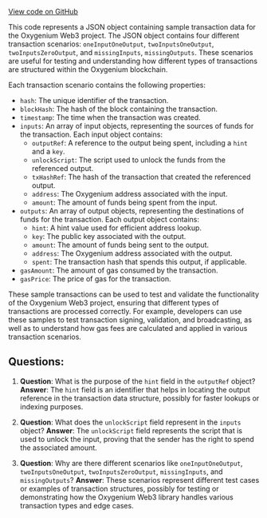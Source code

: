 [View code on GitHub](https://github.com/oxygenium-network/oxygenium-web3/packages/web3/src/fixtures/transactions.json)

This code represents a JSON object containing sample transaction data for the Oxygenium Web3 project. The JSON object contains four different transaction scenarios: `oneInputOneOutput`, `twoInputsOneOutput`, `twoInputsZeroOutput`, and `missingInputs`, `missingOutputs`. These scenarios are useful for testing and understanding how different types of transactions are structured within the Oxygenium blockchain.

Each transaction scenario contains the following properties:

- `hash`: The unique identifier of the transaction.
- `blockHash`: The hash of the block containing the transaction.
- `timestamp`: The time when the transaction was created.
- `inputs`: An array of input objects, representing the sources of funds for the transaction. Each input object contains:
  - `outputRef`: A reference to the output being spent, including a `hint` and a `key`.
  - `unlockScript`: The script used to unlock the funds from the referenced output.
  - `txHashRef`: The hash of the transaction that created the referenced output.
  - `address`: The Oxygenium address associated with the input.
  - `amount`: The amount of funds being spent from the input.
- `outputs`: An array of output objects, representing the destinations of funds for the transaction. Each output object contains:
  - `hint`: A hint value used for efficient address lookup.
  - `key`: The public key associated with the output.
  - `amount`: The amount of funds being sent to the output.
  - `address`: The Oxygenium address associated with the output.
  - `spent`: The transaction hash that spends this output, if applicable.
- `gasAmount`: The amount of gas consumed by the transaction.
- `gasPrice`: The price of gas for the transaction.

These sample transactions can be used to test and validate the functionality of the Oxygenium Web3 project, ensuring that different types of transactions are processed correctly. For example, developers can use these samples to test transaction signing, validation, and broadcasting, as well as to understand how gas fees are calculated and applied in various transaction scenarios.
## Questions: 
 1. **Question**: What is the purpose of the `hint` field in the `outputRef` object?
   **Answer**: The `hint` field is an identifier that helps in locating the output reference in the transaction data structure, possibly for faster lookups or indexing purposes.

2. **Question**: What does the `unlockScript` field represent in the `inputs` object?
   **Answer**: The `unlockScript` field represents the script that is used to unlock the input, proving that the sender has the right to spend the associated amount.

3. **Question**: Why are there different scenarios like `oneInputOneOutput`, `twoInputsOneOutput`, `twoInputsZeroOutput`, `missingInputs`, and `missingOutputs`?
   **Answer**: These scenarios represent different test cases or examples of transaction structures, possibly for testing or demonstrating how the Oxygenium Web3 library handles various transaction types and edge cases.